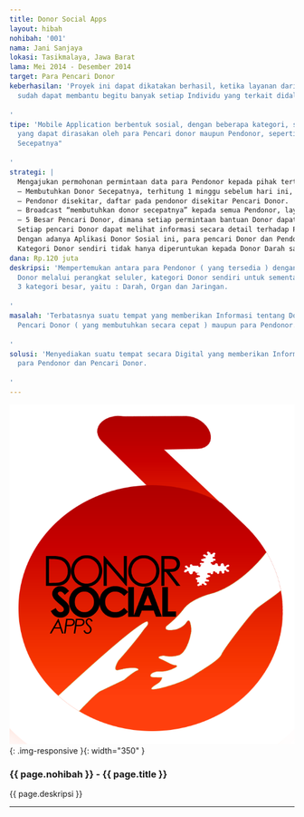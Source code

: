 ```yaml
---
title: Donor Social Apps
layout: hibah
nohibah: '001'
nama: Jani Sanjaya
lokasi: Tasikmalaya, Jawa Barat
lama: Mei 2014 - Desember 2014
target: Para Pencari Donor
keberhasilan: 'Proyek ini dapat dikatakan berhasil, ketika layanan dari Proyek ini
  sudah dapat membantu begitu banyak setiap Individu yang terkait didalamnya.

'
tipe: 'Mobile Application berbentuk sosial, dengan beberapa kategori, serta menu "penting"
  yang dapat dirasakan oleh para Pencari donor maupun Pendonor, seperti : "Butuh Donor
  Secepatnya"

'
strategi: |
  Mengajukan permohonan permintaan data para Pendonor kepada pihak tertentu untuk mengajak bergabung kedalam Aplikasi, selebihnya di Media masa ( cetak & elektronik ) sebagai kampanye masal. Selain melakukan optimasi disisi Aplikasi, juga ada beberapa fitur utama yang tersedia di Aplikasi :  
  – Membutuhkan Donor Secepatnya, terhitung 1 minggu sebelum hari ini, dan 1 minggu kemudian sesudah hari ini.  
  – Pendonor disekitar, daftar pada pendonor disekitar Pencari Donor.  
  – Broadcast “membutuhkan donor secepatnya” kepada semua Pendonor, layanan ini memerlukan persetujuan pihak Moderator sistem  
  – 5 Besar Pencari Donor, dimana setiap permintaan bantuan Donor dapat di “Up” oleh pengguna yang lain supaya masuk dalam 5 besar   kebutuhan mendesak, dimana perhitungan dikalkulasikan dengan jumlah pengguna.  
  Setiap pencari Donor dapat melihat informasi secara detail terhadap Pendonor ketika sudah disetujui oleh pihak Pendonor, mulai dari Riwayat Penyakit Pendonor, Lokasi, Riwayat melakukan Donor, dll.  
  Dengan adanya Aplikasi Donor Sosial ini, para pencari Donor dan Pendonor dapat dengan mudah mendapatkan Informasi yang dibutuhkan secara relavan.  
  Kategori Donor sendiri tidak hanya diperuntukan kepada Donor Darah saja, melainkan ( untuk sementara ) kedalam 3 kategori besar, yaitu : Darah, Organ dan Jaringan.
dana: Rp.120 juta
deskripsi: 'Mempertemukan antara para Pendonor ( yang tersedia ) dengan para Pencari
  Donor melalui perangkat seluler, kategori Donor sendiri untuk sementara dibagi kedalam
  3 kategori besar, yaitu : Darah, Organ dan Jaringan.

'
masalah: 'Terbatasnya suatu tempat yang memberikan Informasi tentang Donor, baik untuk
  Pencari Donor ( yang membutuhkan secara cepat ) maupun para Pendonor.

'
solusi: 'Menyediakan suatu tempat secara Digital yang memberikan Informasi mengenai
  para Pendonor dan Pencari Donor.

'
---
```


![001](/static/img/hibah/001.png){: .img-responsive }{: width="350" }

### {{ page.nohibah }} - {{ page.title }}

{{ page.deskripsi }}

---
